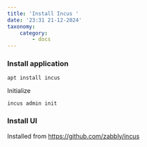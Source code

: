 ```yaml
---
title: 'Install Incus '
date: '23:31 21-12-2024'
taxonomy:
    category:
        - docs
---
```


### Install application

    apt install incus

Initialize

    incus admin init

### Install UI

Installed from https://github.com/zabbly/incus